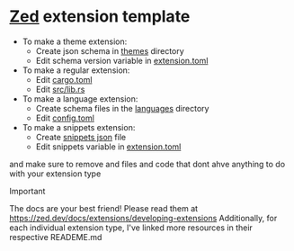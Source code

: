 <h1><a href="https://zed.dev/">Zed</a> extension template</h1>

- To make a theme extension:
  - Create json schema in [themes](./themes) directory
  - Edit schema version variable in [extension.toml](./extension.toml)
- To make a regular extension:
  - Edit [cargo.toml](./cargo.toml)
  - Edit [src/lib.rs](./src/lib.rs)
- To make a language extension:
  - Create schema files in the [languages](./languages) directory
  - Edit [config.toml](./config.toml)
- To make a snippets extension:
  - Create [snippets json](./snippets/snippets.json) file
  - Edit snippets variable in [extension.toml](./extension.toml)

and make sure to remove and files and code that dont ahve anything to do with your extension type

> [!IMPORTANT]
> The docs are your best friend! Please read them at https://zed.dev/docs/extensions/developing-extensions
> Additionally, for each individual extension type, I've linked more resources in their respective READEME.md
